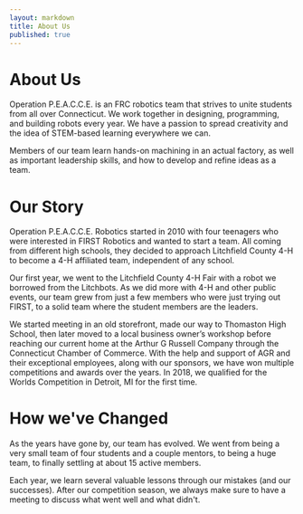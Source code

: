 ```yaml
---
layout: markdown
title: About Us 
published: true
---
```

# About Us
Operation P.E.A.C.C.E. is an FRC robotics team that strives to unite students from all over Connecticut. We work together in designing, programming, and building robots every year. We have a passion to spread creativity and the idea of STEM-based learning everywhere we can.

Members of our team learn hands-on machining in an actual factory, as well as important leadership skills, and how to develop and refine ideas as a team.

# Our Story
Operation P.E.A.C.C.E. Robotics started in 2010 with four teenagers who were interested in FIRST Robotics and wanted to start a team. All coming from different high schools, they decided to approach Litchfield County 4-H to become a 4-H affiliated team, independent of any school.

Our first year, we went to the Litchfield County 4-H Fair with a robot we borrowed from the Litchbots. As we did more with 4-H and other public events, our team grew from just a few members who were just trying out FIRST, to a solid team where the student members are the leaders.

We started meeting in an old storefront, made our way to Thomaston High School, then later moved to a local business owner’s workshop before reaching our current home at the Arthur G Russell Company through the Connecticut Chamber of Commerce. With the help and support of AGR and their exceptional employees, along with our sponsors, we have won multiple competitions and awards over the years. In 2018, we qualified for the Worlds Competition in Detroit, MI for the first time.

# How we've Changed
As the years have gone by, our team has evolved. We went from being a very small team of four students and a couple mentors, to being a huge team, to finally settling at about 15 active members.

Each year, we learn several valuable lessons through our mistakes (and our successes). After our competition season, we always make sure to have a meeting to discuss what went well and what didn't.
